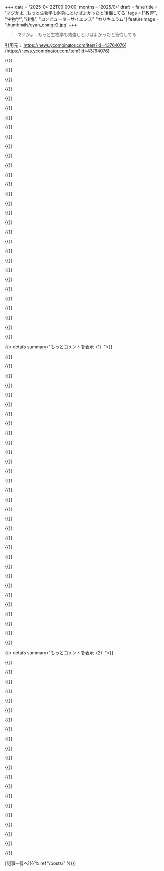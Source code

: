 +++
date = '2025-04-22T00:00:00'
months = '2025/04'
draft = false
title = 'マジかよ…もっと生物学も勉強しとけばよかったと後悔してる'
tags = ["教育", "生物学", "後悔", "コンピューターサイエンス", "カリキュラム"]
featureimage = 'thumbnails/cyan_orange2.jpg'
+++

> マジかよ…もっと生物学も勉強しとけばよかったと後悔してる

引用元：[https://news.ycombinator.com/item?id=43764076](https://news.ycombinator.com/item?id=43764076)




{{<matomeQuote body="ちょっと前に地元の高校で１年間CS教えたんだけど、マジで「驚くべき事実が無感動に提示される」って感じだったわ。先生って好きなこと教えられないじゃん？州政府が決めたカリキュラムに縛られまくり。で、CSのカリキュラムが超つまんなくてやる気でないの（そりゃそうだ、13歳の子がコンピューターの歴史とか興味あるわけない）。生徒が興味示さないのも無理ないと思ったわ。結局１年で辞めた。生徒も俺も楽しくなかったし。" userName="kleiba" createdAt="2025/04/22 17:14:29" color="">}}




{{<matomeQuote body="コンピューターの歴史を教えるのって、コンピューターの構成とかアーキテクチャに繋げようとして大失敗してる気がする。プログラミングの授業なら、ハードディスクとRAMの違いとか、トランジスタ（ブール論理）とか、パンチカード（ニモニックと抽象化）みたいな基本を理解させるのがゴールなのかもね。" userName="slicktux" createdAt="2025/04/22 18:15:32" color="">}}




{{<matomeQuote body="話が脱線するけど、「中断なしに、ある活動、話題、場面、または部分から別のものへ移行する」って意味の単語として、”segway”が”segue”にとって代わるのはほぼ確実だと思う。「間違い」が頻繁に起こるのは、発音だけを聞いた場合、”segway”の方が綴りやすいから。最終的にはそれが正しい綴りになると思うよ！" userName="girvo" createdAt="2025/04/23 00:21:50" color="">}}




{{<matomeQuote body="いやいや、全然ありえない話じゃないよ。「無知に媚びて言葉を変えるべきじゃない」って考えがむしろありえない。言葉ってそういう風に変わっていくんだよ。言葉は厳格なルールの集まりじゃない。理解と合意に基づいてるから、たまに「間違い」が受け入れられることもあるんだよ。<br>言語とは何か、どのように進化するかの入門として、この本オススメ→https://www.amazon.com/Language-Families-of-World-audiobook/..." userName="abletonlive" createdAt="2025/04/23 01:00:24" color="#45d325">}}




{{<matomeQuote body="俺も大学で同じこと思ったわ。すぐCS専攻やめた。jvmがどう動くか３時間も講義聞くより、作りたいものを自分で作れるようになりたい。答えは「魔法」で誰も気にしない。ゲーム作ろうぜ。" userName="999900000999" createdAt="2025/04/23 03:24:52" color="">}}




{{<matomeQuote body="魂の抜けたやつらが作ったカリキュラムは西洋文明の害悪だわ。学生に自分でテーマを見つけたり、興味のあるものを作らせたり、昔の発見者の魅力に気づかせる代わりに、科目を殺してる。金持ちだけが家庭教師をつけられたり、たまたまやる気があるやつだけが乗り越えられた教育の壁をぶっ壊すのを見るのは、老いぼれには最高の喜びだ。" userName="PicassoCTs" createdAt="2025/04/22 18:08:28" color="">}}




{{<matomeQuote body="まず最初に言っておくと、「computer science」はプログラミングのことじゃない。コンピューターを動かす科学のこと。学校では「computer science」＝「プログラミング」だと思ってたけど違った。大学に行かずにプログラミングは簡単に学べる。でも、科学を理解することはキャリアにおいて本当に役立つ。最初の仕事には役立たないけど、キャリアが進むにつれて理論的な基礎が重要になる。プログラマーが使うものを作る人たちは、仕組みを理解する必要がある。" userName="bruce511" createdAt="2025/04/23 05:55:28" color="#ff5733">}}




{{<matomeQuote body="子供が文字を読める前に英語の歴史を教えるようなもんだよな" userName="hfgjbcgjbvg" createdAt="2025/04/22 17:40:56" color="">}}




{{<matomeQuote body="次の計画もなしに教育を破壊したらうまくいく、マジ？先進国は一度立ち止まって考えるべき。自分たちを偉大にしたものを軽蔑してるなんて信じられない。破壊は建設より簡単だって、苦労してから気づくんだろな。" userName="mlinhares" createdAt="2025/04/22 18:26:01" color="">}}




{{<matomeQuote body="どこでComputer Scienceを学んだかによるよね。コミュニティカレッジで基礎クラスを取ったけど、夏の間にコンピューターの歴史に関するWikipediaの記事を読んでいる感じだった。大学のシステムには色々思うところがある。70kも払って遊園地みたいなところに行く必要ある？自習と試験で同じ価値が得られるのでは？Boot Campも好きじゃない。企業がもっと人を育ててくれればいいんだけど。" userName="999900000999" createdAt="2025/04/23 15:17:27" color="">}}




{{<matomeQuote body="魅力的な科目を教師と子供に押し付ける退屈なカリキュラムに変えるなんて、酷い罪だ。良い先生に教わったおかげで知的な満足感を得られた。それを失うくらいなら指を切り落としたい。カリキュラム委員会は、子供たちの指を切り落とすより酷いことをしてる。" userName="tlb" createdAt="2025/04/23 08:58:17" color="">}}




{{<matomeQuote body="Computer Scienceをどこで学んだかによるって言うけど、それはどんな分野でもそうじゃん。大学には得意分野と苦手分野がある。コミュニティカレッジで基礎クラスを取ったのは、専攻の準備クラスとは違う。天文学の入門クラスは雰囲気もスタイルも違った。Computer Scienceのクラスでは数学は必須科目だったけど、授業自体はそこまで数学って感じじゃなかった。" userName="bruce511" createdAt="2025/04/23 18:49:08" color="">}}




{{<matomeQuote body="それは違う。Computer Scienceはプログラミングがメイン。コンピューターを動かす科学は物理学。Computer Scienceには理論もあるけど、基本的には実践的な科目。全部プログラミングのためにある。Type SystemはプログラムのTypeに関するもの。アルゴリズムはプログラムで実装する。Data Structureはプログラムで使う。最悪なComputer Scienceの講師は、実践的な科目を忘れて抽象的な数学みたいに教える人。" userName="milesrout" createdAt="2025/04/23 07:44:39" color="">}}




{{<matomeQuote body="今は破壊の段階だね。中国に住んでない限り。中国はうまくいってるらしい。何もないアフリカの僻地も、破壊するものがないから大丈夫。システムは内側から腐ることもあるし、自然に朽ちることもある。文明を築いた根本的な考え方が過去のものになったら？The Machine Stopsみたいになったらどうすればいい？それは比喩で、民主主義が崩壊したみたいな感じ。" userName="immibis" createdAt="2025/04/22 18:39:27" color="">}}




{{<matomeQuote body="じゃあ、どうすればいいの？何百万人もの学生を、能力、社会経済的背景、興味のスペクトルを考慮して教育する必要があるんだよ。" userName="tqi" createdAt="2025/04/22 21:19:25" color="">}}




{{<matomeQuote body="すごく共感する。私は教師じゃなくて親の立場だけど。子供に三角関数を教えたときも同じように感じた。学校での教え方が子供に合わなかったんだけど、昔学校や大学で勉強した私が教えたら、やっと理解できたんだ。タンジェントの単位円の定義は美しい。先生はカリキュラムをこなす必要があるけど、私は子供とじっくり向き合う時間があったから。" userName="ern" createdAt="2025/04/22 23:34:46" color="">}}




{{<matomeQuote body="これって、ほとんどタダで学べる数少ないスキルのひとつだよ。必要なのは安いラップトップだけ。俺は暇な時間と3ドルのアイスコーヒーだけで、中流階級の仕事に就けるくらいには自分で学んだぜ。高い学位がないとダメって考えは好きじゃないんだよね。人気のあるフレームワークやツールのソースコードは、誰でも無料で読めるし。医学みたいに、教育に3000万円もかける必要はないんだから。" userName="999900000999" createdAt="2025/04/23 21:41:14" color="#45d325">}}




{{<matomeQuote body="＞間違いが一般的に正しいと認められるって考えは、あんたが言ってることと違って、全然真実じゃないよ。<br>そんなこと全然言ってないって。たまにはそうなるって言っただけで、ありえないことじゃないでしょ。実際そうなることもあるし、ググれば例がたくさん出てくるよ。" userName="abletonlive" createdAt="2025/04/23 07:44:26" color="">}}




{{<matomeQuote body="古英語の正書法で書けば、もっと一貫性のある議論ができるんじゃない?" userName="munificent" createdAt="2025/04/23 03:42:06" color="">}}




{{<matomeQuote body="＞その2つの単語は、音が全然似てないよね<br>正しく発音すれば、“segue”は“Segway”とそっくりな音になるよ。“seg-oo”みたいな発音だと思ったかもしれないけどね。" userName="roryokane" createdAt="2025/04/23 04:46:00" color="">}}




{{<matomeQuote body="ぶっちゃけ、affectとeffectとか、discreteとdiscreetみたいな、よく混同される英語の単語の方が気になるな。同音異義語の混同には寛容だよ。たとえそのうちの1つが登録商標(Segway)だとしてもね。" userName="andsoitis" createdAt="2025/04/23 04:05:04" color="">}}




{{<matomeQuote body="たぶん、他の多くの表音綴りと同じようになるだろうね。無知の表れだけど、アメリカでは他の国よりも受け入れられやすい、みたいな。" userName="milesrout" createdAt="2025/04/23 07:34:02" color="">}}




{{<matomeQuote body="だから、優秀な先生はほとんど教科書を使わずに、クリエイティブな方法で基準を満たそうとするんだよね。でも、もっと手間がかかるから、給料がクソ安い今の時代に、そうする人は減ってる。" userName="liquidpele" createdAt="2025/04/22 21:43:25" color="#45d325">}}




{{<matomeQuote body="俺がハードウェアとか科学の道じゃなくて生物学を選んだのは高校の時だったな。医者になりたいやつがAP biologyを取って、エンジニアになりたいやつが物理と化学を取るみたいな感じだった。12歳からエンジニアになりたかったから、もう決まってたんだよね。でも80年代に大学でニューラルネットワークを勉強してたら、本物のニューロンってマジですげえって思ったんだ。大学卒業して数年ソフトウェアエンジニアとして働いた後、神経生理学を勉強するために学校に戻ったんだ。仕事とか研究にはしなかったけど、生物学者の視点から世界を見ることができて感謝してる。もしあなたがエンジニアで、何か足りないと感じてるなら、全然違う分野で大学院の学位を取ることをおすすめするよ。人生は長いから、時間の無駄だなんて思わないで。" userName="intrasight" createdAt="2025/04/22 17:26:35" color="">}}




{{<matomeQuote body="8歳からプログラミングしてたけど、12年生の化学で生物学にマジ惚れしたんだよね。有機化学と生化学の最初の紹介だった。システムレベルの思考を生物学の世界に応用するってのを初めて理解したんだ。木は秋にどうやって赤くなるのを知ってるんだろう？胎児はどうやって2つの細胞から自分自身を組み立てるんだろう？生化学と進化生物学でダブルメジャーを取ることにしたんだけど、人生で最高の決断の一つだった。ネットワークと原子、分子、細胞、組織、生物、集団の集団動態の両方の観点からすべての生命を理解することで得られる視点は、ソフトウェアシステムを設計するだけでは得られないと思う。今はソフトウェアエンジニア／創業者として働いているけど、いつも生物学者だった頃を懐かしく思うよ。いつか何らかの形で戻りたいと思ってる。Arc Instituteチームがやってることはマジで刺激的。[0].[0] https://arcinstitute.org/" userName="keithwhor" createdAt="2025/04/22 19:36:13" color="#38d3d3">}}




{{<matomeQuote body="このマルチスケールネットワークと集団動態を教育的なアプローチとして使ったコンテンツを見たことある人いる？例えば、プリンストン大学のコーヒーテーブルブックで、鳥が電線に沿って等間隔に並ぶような“日常的な”例を使って、細胞／胚の組織化技術を説明してた。または、分子から生態系までのテーマとして、区画化とか。科学教育コンテンツが、もしインセンティブが全く違って、大規模な共同ドメインの専門知識が、洞察力に富んだ強力な粗定量的で豊かに織り交ぜられたタペストリーを作ることに割り当てられたら、どんな感じになるかを探求することに、奇妙な趣味の関心がある。" userName="mncharity" createdAt="2025/04/23 01:50:48" color="">}}




{{<matomeQuote body="こういうことマジでやりたいけど、金銭的に無理だわ。良いアドバイスだとは思うけど、使う予定のない学位を取りに学校に戻るのは、80年代ほど簡単じゃないよね。授業料が大幅に上がってるのに、賃金が上がってないから。" userName="TinyRick" createdAt="2025/04/22 18:23:52" color="">}}




{{<matomeQuote body="今は無料で、しかも好きな時にできるんだよ！YouTubeには、プロレベルのビデオコースがたくさんあるし。テストとか証明書みたいな“おまけ”にお金がかかるだけで、テキストとかビデオみたいなメインの部分は無料のコースもある。Eric Lander（MIT）教授のコースから始めるのがおすすめ。https://www.edx.org/learn/biology/massachusetts-institute-of...（”Audit”トラックは無料）。とても面白いよ！edXとかYouTubeとかで、生命科学に関する同じようなコースがたくさんある。インターネットはもっと活用されるべきだと思う！ニュースサイトとかブログとかSNSは忘れろ。知識はそこにあるんだよ。無料なんだから。証明書がもらえるような組織化されたものだけがお金がかかるけど、それでもコンテンツ自体は無料だったりする。" userName="nosianu" createdAt="2025/04/22 21:52:48" color="#ff5733">}}




{{<matomeQuote body="時間とエネルギーも貴重だよな。8時間以上のコーディングと会議、通勤、夕食の準備、片付けの後に、YouTubeのビデオを見て生化学を学ぶなんて無理ゲー。" userName="tsimionescu" createdAt="2025/04/23 05:38:48" color="">}}




{{<matomeQuote body="住んでる場所とか、何を勉強したいかにもよるけど、コミュニティカレッジで興味のあるコースをいくつか受けてみたら？そんなにお金もかからないし。" userName="toast0" createdAt="2025/04/22 20:17:42" color="">}}




{{< details summary="もっとコメントを表示（1）">}}

{{<matomeQuote body="俺は生物学の博士号を取るためにお金をもらってたよ。TA（ティーチングアシスタント）とかRA（リサーチアシスタント）としてね。本当の経済的コストは、5〜6年の機会費用だよ。科学者を育成するための幅広いサポートが、今の政権下で維持されるかどうかはまだわからない。" userName="biomcgary" createdAt="2025/04/22 20:35:49" color="">}}




{{<matomeQuote body="人生はコストじゃないよ。人生は素晴らしい。" userName="sitkack" createdAt="2025/04/23 01:06:44" color="#45d325">}}




{{<matomeQuote body="今の授業料は1クラス500CAD以下だよ。フルタイムで働かないことによる機会費用が、ちゃんとした政府がある国で勉強するコストの大部分を占めてるんだよね。" userName="dpc050505" createdAt="2025/04/23 01:05:01" color="">}}




{{<matomeQuote body="理系の大学院生って、お金もらって勉強できるのが普通じゃない？" userName="intrasight" createdAt="2025/04/23 11:23:59" color="">}}




{{<matomeQuote body="こういうことやりたいけど、お金がないんだよね…会社に払ってもらえば？" userName="Suppafly" createdAt="2025/04/22 18:43:09" color="">}}




{{<matomeQuote body="エンジニアに会社が生物学の修士号を取らせる理由がわからん。" userName="shortrounddev2" createdAt="2025/04/22 20:01:14" color="">}}




{{<matomeQuote body="結構多くの会社が、授業料の一部を払ってくれるよ。それが自分の仕事に役立つかどうかは関係なくね。みんな調べてみるべきだよ。多くの人が持ってるのに使ってない特典で、お金を無駄にしてるんだ。" userName="MattGrommes" createdAt="2025/04/22 20:35:04" color="#45d325">}}




{{<matomeQuote body="今まで働いた会社は全部制限があったなー。<br>１．修士号だけ。学士とか準学士はダメ。<br>２．成績はB以上。<br>３．休みは取れない。全部夜と週末にやるしかない。<br>４．払い戻しは後から。最初に自分で払うリスクがある。" userName="shortrounddev2" createdAt="2025/04/22 20:52:31" color="">}}




{{<matomeQuote body="教育予算が福利厚生にリストされてる会社にいたけど、使うには制約が…<br>１．内容は会社で使ってる技術に関連すること。aws使ってるからGoogle cloudの資格はダメ。<br>２．上司、人事、事業部長の承認が必要。<br>３．250ユーロ以上なら1年のロイヤリティ契約が必要。辞めたら返金。<br>こんな条件付きじゃ、求職者向けのマーケティング戦略だよ。" userName="ponector" createdAt="2025/04/23 09:14:47" color="#ff33a1">}}




{{<matomeQuote body="しかも大抵、雇用主は自分の仕事に関係することしか認めたがらない。彼らの狭い視野と経営判断でね。例えば、私の語学スキルを会社が活用してないから、語学研修ですら許可されなかった。" userName="zelphirkalt" createdAt="2025/04/23 04:07:06" color="">}}




{{<matomeQuote body="詳しく教えてよ。どんな会社がそんなことするの？もしかして俺は世間知らずなだけ？まるでファンタジーみたいだ。" userName="dominicq" createdAt="2025/04/22 21:04:31" color="">}}




{{<matomeQuote body="ちょっと待って、みんなのコメントで不安になったから確認したけど、今の会社（大手の消費者向け企業）のプログラムの制限は、C以上の成績を取ることと、クラスが自分の仕事か、会社でできる仕事に”関連”していることだけ。でも、仕事にちょっとしか関係ないクラスでも払ってもらえたよ。だから、エンジニアが生物学の学位を取るのは難しいかもしれないけど、うちの会社はいろんなことをやってるから、実際には問題ないと思うよ。前にいたstartupとか病院も似たような緩い条件だった。" userName="MattGrommes" createdAt="2025/04/22 21:25:09" color="#ff33a1">}}




{{<matomeQuote body="うちの会社はguildeducation.com使ってて、年間5000ドルくらい使えるんだよね（たぶん、学期ごとだったかも）。個別クラスも多いけど、学位プログラムもあるよ。コースが事前に選ばれてるのか、全部アクセスできるのかはわかんない。医療系の会社だから、医療系のものが多い気がする。CSの学士プログラムはあるけど、修士課程はなかったはず。" userName="Suppafly" createdAt="2025/04/23 04:01:53" color="">}}




{{<matomeQuote body="従業員100人以上の会社（HR部門があるくらい）なら、欧米諸国では普通こういうの提供してるんじゃないかな。" userName="fouc" createdAt="2025/04/23 05:07:34" color="">}}




{{<matomeQuote body="医療系のことやってみたら？うちの会社、医療関係のことは色々お金出してくれるんだよね。僕はCSのバックグラウンドを深めたいだけなんだけど。" userName="Suppafly" createdAt="2025/04/23 03:56:43" color="">}}




{{<matomeQuote body="1986年頃の分子生物学、PCRの登場がブレークポイントだったね。それ以降、生物学は錬金術から科学になった。それまでの生物学は大嫌いだったけど、分子生物学のコースを受けてから、生物学ってすごいって思った。「なんで今まであんなクソみたいなこと教えてたんだ？」ってね。PCR以前の生物学のツールがクソだったからしょうがないんだけど。" userName="bsder" createdAt="2025/04/22 21:45:30" color="#ff33a1">}}




{{<matomeQuote body="わかる。生物は高校の選択科目で取らなかった。地球科学（基本的な地質学）を取って、化学/物理の道に進んだ（それぞれ2年間）。別に後悔してない。最後に生物学の教育を受けたのは8年生の理科の授業で、その時も好きじゃなかった。" userName="SoftTalker" createdAt="2025/04/22 18:51:57" color="">}}




{{<matomeQuote body="これやりたいけど、みんなが言ってるように金銭的に無理なんだよね。人生のほとんどを仕事で過ごしてるのに、その仕事のおかげでやっと自分の時間を得られるってのが悲しい。なんか違う気がする。" userName="gh0stcat" createdAt="2025/04/23 00:42:46" color="">}}




{{<matomeQuote body="若い時の方がずっとやりやすいよね。結婚したばかりで子供はいなかったから、トロントに引っ越してUTに通って、新婚旅行みたいな感じで過ごしたよ。" userName="intrasight" createdAt="2025/04/23 11:22:45" color="">}}




{{<matomeQuote body="仕事は牢獄だよ。もし効率化で得た利益を分け与えてもらえたら、やりたいこと全部できる時間があるのに。" userName="sitkack" createdAt="2025/04/23 01:05:42" color="">}}




{{<matomeQuote body="知ってる。その言葉選びに疑問を持ったけど、言葉遊びみたいなものだよ。僕がやってる生物学的なことって、柔らかくてぐにゃぐにゃしてるものが多いからね！" userName="intrasight" createdAt="2025/04/23 11:20:48" color="">}}




{{<matomeQuote body="分子生物学を紹介された高校時代から生物学を愛し、30年以上学んできたけど、生物学ってマジで広大な分野だって実感してるわ。一つの分野を極めた人が他の分野のこと全然知らないとかザラだし。生物学得意になるには、曖昧さを受け入れる能力、膨大な情報を記憶する能力、抽象的な表現を理解する能力が必要だね。Digital biologyは生物学的な現実を無視しがちで、役に立つ予測ができないことも多い。結局、自分が知ってることなんてほんのわずかだって痛感するし、自分の頭じゃ無理な問題もあるって認めるしかない。junk DNAとかENCODEとか、現代生物学はマジで奥が深い。Demis Hassabisが言うには、機械学習で10年以内に特効薬ができるらしいけど、コンピューターサイエンティストってすぐそういうこと言うよね。" userName="dekhn" createdAt="2025/04/22 18:07:47" color="">}}




{{<matomeQuote body="神経科学からデータサイエンスに転身したんだけど、現代生物学がマジで深いって話、めっちゃわかる。computer visionみたいなMLで医療診断と治療が革命的に変わるって10年以上前から言われてるけど、まだ実現してないよね。computer systemは自分たちで作ったから深く理解してるけど、生物システムはまだ完全には理解できてないってのが原因だと思う。" userName="Wojtkie" createdAt="2025/04/22 22:28:09" color="#785bff">}}




{{<matomeQuote body="皮肉はさておき…実際は30億年の進化だし、天文学的な数の生物がダイナミックな環境で生きて死んでるんだよ。ナノ秒単位で化学反応が起こってるし、polymerの挙動もマジで複雑だし。" userName="dekhn" createdAt="2025/04/22 18:30:52" color="">}}




{{<matomeQuote body="生物学ってのは分類と命名が大好きな人たちが作った分野なんだよね。だから今の生物学は、専門用語だらけの文章を読んで、それをイメージする能力が必須科目みたいになってる。それって結構ハードル高いと思うんだよね。だからライフサイエンス教育の可視化の仕事をしてるんだけど、暗記が苦手なせいで生物学に貢献できるはずの人が脱落してると思うんだ。「endoplasmic reticulum」が何をするか覚えられなくても、生物のプロセスは理解できるはずなんだよね。そういうレベルで生命の複雑さに触れれば、興味を持って暗記とかも頑張れるようになる人もいると思う。" userName="1auralynn" createdAt="2025/04/22 18:34:06" color="#785bff">}}




{{<matomeQuote body="生物学が複雑すぎるから、名前を付けて分類することしかできなかったってのがポイントだよね。理解が追いついたのは、データが溜まって、化学とか他の分野からヒントが得られるようになってから。問題は、理解が進んでも、それを教科書に追加するだけで、カリキュラムを再構築しないことだよね。" userName="sundarurfriend" createdAt="2025/04/22 23:31:55" color="#ff5c5c">}}




{{<matomeQuote body="100%同意！マジでこれ。" userName="1auralynn" createdAt="2025/04/23 04:38:36" color="">}}




{{<matomeQuote body="分類が好きってわけじゃなくて、そうしないと相手に伝わらないから仕方なくやってるんだよ。研究に時間かけても、誰も何のことかわからなかったら意味ないじゃん。" userName="nitwit005" createdAt="2025/04/22 23:33:01" color="">}}




{{<matomeQuote body="名称を覚える必要がないって言うけど、結局のところ、名前なんて人間が作った抽象概念に過ぎなくて、最終的には相互作用する分子のスープなんだよね。" userName="mrtesthah" createdAt="2025/04/22 20:15:59" color="">}}




{{<matomeQuote body="ラテン語の使用も問題だよね。「Cytoplasmic net」（または「plasma net」）の方が、「endplasmic reticulum」よりずっと理解しやすく、視覚化しやすく、覚えやすいじゃん。" userName="ern" createdAt="2025/04/23 06:47:21" color="#45d325">}}

{{</details>}}




{{< details summary="もっとコメントを表示（2）">}}

{{<matomeQuote body="もしあんたが英語話者なら、ラテン語系の言語が母語なら“reticulum”はかなり分かりやすい単語だよね（reticolo、retículo、réticuleとか）。つまり、これは単なる視点の違いで、ある特定の時点での研究とか教育で一番使われてる言語によって決まるってこと。" userName="darkwater" createdAt="2025/04/23 08:05:25" color="">}}




{{<matomeQuote body="この記事全体を読んで、Orson Scott Cardの『Ender’s Game』の序文を思い出したよ。Thor Heyerdahlの『Kon-Tiki』を読んで考古学がすごく面白そうに感じたけど、実際にやってみたら退屈だったって話。どんな活動にも面白い部分と退屈な部分があるってことだね。良いライターは退屈な活動でも生き生きと書けるってこと。" userName="alexpotato" createdAt="2025/04/22 21:31:08" color="">}}




{{<matomeQuote body="生物学は他の科学よりも厳密じゃないと思ってたんだよね。だから物理学（俺の専攻）ほど重要じゃないと思ってた。数学的じゃないし、厳密じゃないし、ただの暗記科目だって。でも、その考えを捨てるのに時間がかかったよ。生物学には魅力があるし、暗記もスキル。生物学の多様な分野がその複雑さを示してる。物理学ほど厳密じゃなくても、実験をする人を否定する？違う役割があるだけだよね。" userName="Feynuus" createdAt="2025/04/22 19:45:30" color="#38d3d3">}}




{{<matomeQuote body="「数学的じゃない、厳密じゃない、ただの暗記科目」って、これだから物理屋は嫌われるんだよな。どんだけ自信過剰なんだよ。" userName="weregiraffe" createdAt="2025/04/23 04:49:52" color="">}}




{{<matomeQuote body="大学でプログラミングの授業を取ったんだけど、C言語の本を先生が読んでるだけだったんだよね。本に書いてある通りにやるだけ。全然面白くなかったからドロップアウトした。でも40歳過ぎてからWeb開発のクラスを取ったら、すごく楽しかったんだ。先生の教え方も良かったし。それからずっと楽しくコーディングしてるよ。何事も presented の仕方で全然違うよね。" userName="duxup" createdAt="2025/04/22 17:33:32" color="#ff5c5c">}}




{{<matomeQuote body="初めてコンピュータに触れた時、画面に円を表示させる方法を教わったんだけど、コンピュータがどうやって円を描画してるのか、内部で何が起こってるのかに気を取られて、コンピュータに触る気が失せたんだよね。" userName="manfromchina1" createdAt="2025/04/22 17:56:49" color="">}}




{{<matomeQuote body="この記事の最初に引用されてる James Somers の記事に触発されて、David Goodsell の『The Machinery of Life』を買ったんだ。生物学の知識がない人にマジでおすすめ。ありきたりな表現だけど、本当に衝撃的だった。物理的な形が互いに結合して、信じられないほどの速度で動いてるってことが、すごく面白かった。" userName="frereubu" createdAt="2025/04/22 17:34:35" color="#ff33a1">}}




{{<matomeQuote body="彼の Molecule of the Month シリーズ(https://pdb101.rcsb.org/motm/)をチェックしてみて！もう引退しちゃったけど、Janet Iwasa がプロジェクトを引き継ぐみたい。" userName="flobosg" createdAt="2025/04/22 22:12:22" color="#785bff">}}




{{<matomeQuote body="マジか、俺も同じだ！あの記事を読んで1年前にその本を買ったよ" userName="smath" createdAt="2025/04/22 17:49:19" color="">}}




{{<matomeQuote body="すごく共感できる。学校の生物学はただの暗記って感じだった。全然ピンと来なかったから、何年も避けてたんだ。もし数学とか物理やってる人に生物学のサブトピックを勧めるなら、絶対に菌類学だな！\nリアル人生版 Pokémon GO みたいなもんで、フィールド菌類学には「全部集めよう」的なノリがある。自然の中で菌類を識別してカタログ化するんだ。構造化データオタクにはたまらないよ。iNaturalist とか Mushroom Observer とかのプロジェクトは、一般の人からの科学的な貢献で溢れてる。" userName="mleroy" createdAt="2025/04/22 19:11:07" color="#ff5c5c">}}




{{<matomeQuote body="菌学も計算の最前線になってきてるんだね。FungiNetみたいなプロジェクトはグラフネットワークを使って共生関係をマッピングしたり、市民科学プラットフォームがMLアプリケーションに最適な大規模データセットを作ったりしてるらしいよ。菌類の未解決の系統関係とか複雑な生化学経路は、現代生物学で一番面白い計算問題のいくつかを表してるんだって。" userName="ethan_smith" createdAt="2025/04/23 01:29:07" color="">}}




{{<matomeQuote body="マジか、これすごくない？<br>”遺伝子配列に奇妙な繰り返し構造CAGCAGCAG…があって、平均17回繰り返されてるんだって（通常は10〜35回）。ニューロンと精巣組織にある巨大なタンパク質をコードしてるらしい（正確な機能はまだよくわかってない）。HDを引き起こす突然変異は、繰り返しの数を40以上に増やして、より長いhuntingtinタンパク質を作り出すんだって。それが神経細胞内の酵素によって切断されると、異常な大きさの塊を作るらしい。繰り返しの回数が多いほど、症状が早く現れて重症度も高くなる”" userName="sdenton4" createdAt="2025/04/22 17:50:30" color="#45d325">}}




{{<matomeQuote body="そして7日目に、神は自分の仕事を終えて、残りの人間のゲノムをノリノリでコーディングし始めたんだ。" userName="ansk" createdAt="2025/04/22 18:30:43" color="">}}




{{<matomeQuote body="これでどうだ…生き物がいる間は<br>c = ランダムな生き物を取得()<br>もし c が死んでたら：<br>　生き物.pop(c)<br>そうでなければ：<br>　生き物.add(c.mutate())" userName="sdenton4" createdAt="2025/04/22 18:51:55" color="">}}




{{<matomeQuote body="突然変異だけじゃなくて、選択も必要だよね（冗談だってわかってるよ、俺もだよ）" userName="RogerL" createdAt="2025/04/22 19:05:46" color="">}}




{{<matomeQuote body="選択は非同期イベントで処理されてて、is_dead()の真偽値を設定してるんだ。自分のコードを批判すると、’is_dead()’じゃなくて’can_reproduce()’に対してチェックすべきだね。" userName="sdenton4" createdAt="2025/04/22 21:26:39" color="">}}




{{<matomeQuote body="複雑な3次元の生物が単一の細胞から自己組織化するなんて、マジで魔法だよ。特に、それがどれだけ破壊に強いかを考えるとね。最初の分裂でできた2つの細胞のうち1つを殺しても、完全に形成された生物を得られるんだ（これは形態形成理論の初期の実験の1つ）。" userName="praptak" createdAt="2025/04/22 18:10:28" color="#ff5c5c">}}




{{<matomeQuote body="濃度勾配の上に濃度勾配が積み重なって、その上にまた濃度勾配が積み重なってる。<br>https://en.wikipedia.org/wiki/Segmentation_gene" userName="kjkjadksj" createdAt="2025/04/22 18:32:02" color="">}}




{{<matomeQuote body="しかもブラウン運動のせいで、あらゆるものが常にぶつかり合ってるんだからね！" userName="DrAwdeOccarim" createdAt="2025/04/22 19:32:35" color="">}}




{{<matomeQuote body="俺が生物学に興味を持つのは、物語とか歴史とか”冒険”とかじゃなくて、微生物学的プロセスの驚くべき複雑さと壮大さ、そしてそれらの相互作用なんだ。そう、これはポップサイエンスだけど、去年読んだPhilipp Dettmerの”Immune”には、免疫システムがヌクレオチドのランダムな配列を生成して、それらの配列をコードするタンパク質を作り、そのタンパク質を”これは’自分’のタンパク質か、それとも’他人’のタンパク質か？”っていう関門にかけるって書いてあった。後者の経路を通ると、体は完全に新しいタンパク質の抗体を作ることができるんだ…マジですごい。<br>死後の世界では、神様に”クォークは何でできてるの？”とか”光の速さはなぜその速さなの？”とか”弱い核力がもう少し弱かったら、宇宙はどうなってたの？”とか質問できるっていう妄想をしてる。" userName="philsnow" createdAt="2025/04/22 19:07:04" color="#45d325">}}

{{</details>}}



[記事一覧へ]({{% ref "/posts/" %}})

